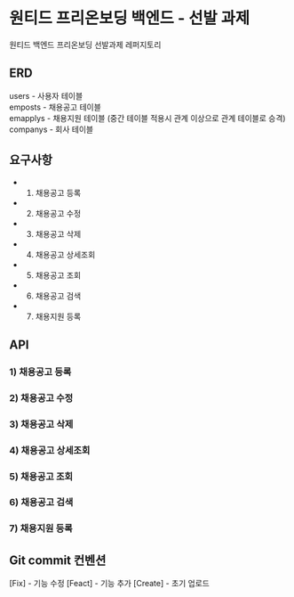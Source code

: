 # 원티드 프리온보딩 백엔드 - 선발 과제

원티드 백엔드 프리온보딩 선발과제 레퍼지토리

## ERD

users - 사용자 테이블 <br/>
emposts - 채용공고 테이블 <br/>
emapplys - 채용지원 테이블 (중간 테이블 적용시 관계 이상으로 관계 테이블로 승격) <br/>
companys - 회사 테이블 <br/>

## 요구사항

  * 1) 채용공고 등록
  * 2) 채용공고 수정
  * 3) 채용공고 삭제
  * 4) 채용공고 상세조회
  * 5) 채용공고 조회
  * 6) 채용공고 검색
  * 7) 채용지원 등록

## API

### 1) 채용공고 등록
### 2) 채용공고 수정
### 3) 채용공고 삭제
### 4) 채용공고 상세조회
### 5) 채용공고 조회
### 6) 채용공고 검색
### 7) 채용지원 등록


## Git commit 컨벤션

[Fix] - 기능 수정
[Feact] - 기능 추가
[Create] - 초기 업로드

